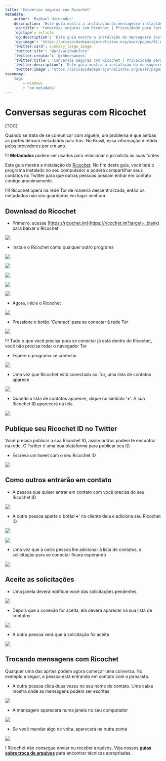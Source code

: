 ```yaml
---
title: 'Conversas seguras com Ricochet'
metadata:
    author: 'Raphael Hernandes'
    description: 'Este guia mostra a instalação do mensageiro instantâneo Ricochet, que não deixa metadados'
    'og:title': 'Conversas seguras com Ricochet | Privacidade para Jornalistas'
    'og:type': article
    'og:description': 'Este guia mostra a instalação do mensageiro instantâneo Ricochet, que não deixa metadados'
    'og:image': 'https://privacidadeparajornalistas.org/user/pages/02.guias/01.conversas-seguras-com-ricochet/sending-im-1.png'
    'twitter:card': summary_large_image
    'twitter:site': '@privacidadeJorn'
    'twitter:creator': '@rhhernandes'
    'twitter:title': 'Conversas seguras com Ricochet | Privacidade para Jornalistas'
    'twitter:description': 'Este guia mostra a instalação do mensageiro instantâneo Ricochet, que não deixa metadados'
    'twitter:image': 'https://privacidadeparajornalistas.org/user/pages/02.guias/01.conversas-seguras-com-ricochet/sending-im-1.png'
taxonomy:
    tag:
        - windows
        - 'no metadata'
---
```


# Conversas seguras com Ricochet

[TOC]

Quando se trata de se comunicar com alguém, um problema é que ambas as partes deixam metadados para trás. No Brasil, essa informação é retida pelos provedores por um ano.

!!! **Metadados** podem ser usados para relacionar o jornalista às suas fontes

Este guia mostra a instalação do [Ricochet](https://ricochet.im?target=_blank). No fim deste guia, você terá o programa instalado no seu computador e poderá compartilhar seus contatos no Twitter para que outras pessoas possam entrar em contato contigo anonimamente. 

!!!! Ricochet opera na rede Tor de maneira descentralizada, então os metadados não são guardados em lugar nenhum

## Download do Ricochet

* Primeiro, acesse [https://ricochet.im](https://ricochet.im?target=_blank) para baixar o Ricochet

![](download-ricochet.PNG?lightbox&cropResize=800,800)

* Instale o Ricochet como qualquer outro programa

![](install-1.png?lightbox&cropResize=600,600)

![](install-2.PNG?lightbox&cropResize=600,600)

![](install-3.png?lightbox=1024&cropResize=600,600)

![](install-4.png?lightbox=1024&cropResize=600,600)

![](https://privacidadeparajornalistas.org/user/pages/02.guias/01.conversas-seguras-com-ricochet/install-5.png?lightbox=1024&cropResize=600,600)

* Agora, inicie o Ricochet

![](launching-1.png?lightbox=1024&cropResize=600,600)

* Pressione o botão _'Connect'_ para se conectar à rede Tor

![](launching-2.png?lightbox=1024&cropResize=600,600)

!!! Tudo o que você precisa para se conectar já está dentro do Ricochet, você não precisa rodar o navegador Tor

* Espere o programa se conectar

![](launching-3.png?lightbox=1024&cropResize=600,600)

* Uma vez que Ricochet está conectado ao Tor, uma lista de contatos aparece

![](launching-4.png?lightbox=1024&cropResize=600,600)

* Quando a lista de contatos aparecer, clique no símbolo '**+**'. A sua Ricochet ID aparecerá na tela

![](publishing-id-1.png?lightbox=1024&cropResize=600,600)

## Publique seu Ricochet ID no Twitter

Você precisa publicar a sua Ricochet ID, assim outros podem te encontrar na rede. O Twitter é uma boa plataforma para publicar seu ID.

* Escreva um tweet com o seu Ricochet ID

![](publishing-id-2.png?lightbox=1024&cropResize=600,600)

## Como outros entrarão em contato

* A pessoa que quiser entrar em contato com você precisa do seu Ricochet ID

![](getting-id-1.png?lightbox=1024&cropResize=600,600)

* A outra pessoa aperta o botão'**+**' no cliente dela e adiciona seu Ricochet ID

![](getting-id-2.png?lightbox=1024&cropResize=600,600)

![](getting-id-3.png?lightbox=1024&cropResize=600,600)

* Uma vez que a outra pessoa lhe adicionar à lista de contatos, a solicitação para se conectar ficará esperando

![](getting-id-4.png?lightbox=1024&cropResize=600,600)

## Aceite as solicitações

* Uma janela deverá notificar você das solicitações pendentes

![](accepting-request-1.png?lightbox=1024&cropResize=600,600)

* Depois que a conexão for aceita, ela deverá aparecer na sua lista de contatos

![](accepting-request-2.png?lightbox=1024&cropResize=600,600)

* A outra pessoa verá que a solicitação foi aceita

![](accepting-request-3.png?lightbox=1024&cropResize=600,600)

## Trocando mensagens com Ricochet

Qualquer uma das aprtes podem agora começar uma conversa. No exemplo a seguir, a pessoa está entrando em contato com o jornalista.

* A outra pessoa clica duas vezes no seu nome de contato. Uma caixa mostra onde as mensagens podem ser escritas

![](sending-im-1.png?lightbox=1024&cropResize=600,600)

* A mensagem aparecerá numa janela no seu computador

![](sending-im-2.png?lightbox=1024&cropResize=600,600)

* Se você mandar algo de volta, aparecerá na outra ponta

![](sending-im-3.png?lightbox=1024&cropResize=600,600)

! Ricochet não consegue enviar ou receber arquivos. Veja nossos [**guias sobre troca de arquivos**](https://privacidadeparajornalistas.org/guias#troca-de-arquivos) para encontrar técnicas apropriadas.